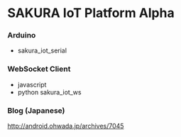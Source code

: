 # SAKURA IoT Platform Alpha

### Arduino
- sakura_iot_serial

### WebSocket Client
- javascript
- python sakura_iot_ws

### Blog (Japanese)
http://android.ohwada.jp/archives/7045
